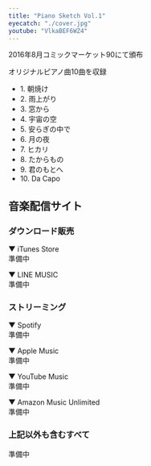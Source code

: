 ```yaml
---
title: "Piano Sketch Vol.1"
eyecatch: "./cover.jpg"
youtube: "VlkaBEF6WZ4"
---
```


2016年8月コミックマーケット90にて頒布

オリジナルピアノ曲10曲を収録

<div class="music-detail">
  <ul>
    <li>1. 朝焼け</li>
    <li>2. 雨上がり</li>
    <li>3. 窓から</li>
    <li>4. 宇宙の空</li>
    <li>5. 安らぎの中で</li>
    <li>6. 月の夜</li>
    <li>7. ヒカリ</li>
    <li>8. たからもの</li>
    <li>9. 君のもとへ</li>
    <li>10. Da Capo</li>
  </ul>
</div>

## 音楽配信サイト

### ダウンロード販売

▼ iTunes Store  
準備中

▼ LINE MUSIC  
準備中

### ストリーミング

▼ Spotify  
準備中

▼ Apple Music  
準備中

▼ YouTube Music  
準備中

▼ Amazon Music Unlimited  
準備中

### 上記以外も含むすべて
準備中
